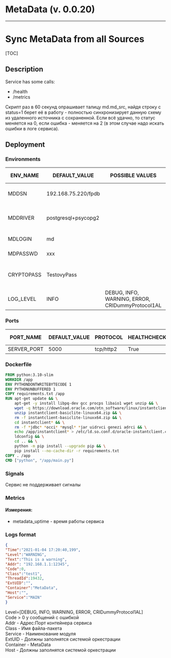 # <ServiceName> MetaData (v. 0.0.20)

---
# <Short Description> Sync MetaData from all Sources

[TOC]
## Description
Service has some calls:
 - /health
 - /metrics

Скрипт раз в 60 секунд опрашивает талицу md.md_src, найдя строку с status=1 берет её в работу - полностью синхронизирует данную схему из удаленного источника с сохраненной. Если всё удачно, то статус меняется на 0, если ошибка - меняется на 2 (в этом случае надо искать ошибки в логе сервиса). 

## Deployment
### Environments
| ENV_NAME   | DEFAULT_VALUE         | POSSIBLE VALUES                       | IS NECCESARY | DEPENDENT VARIABLES | DESCRIPTION                                        |
|------------|-----------------------|---------------------------------------|--------------|---------------------|----------------------------------------------------|
| MDDSN      | 192.168.75.220/fpdb   |                                       | *            |                     | DSN базы данных для хранения                       |
| MDDRIVER   | postgresql+psycopg2   |                                       | *            |                     | Драйвер БД для хранения в стиле SQLAlchemy         |
| MDLOGIN    | md                    |                                       | *            |                     | Login name в базу MD                               |
| MDPASSWD   | xxx                   |                                       | *            |                     | Password в базу DM                                 |
| CRYPTOPASS | TestovyPass           |                                       | *            |                     | Пароль для шифрования чувствительных данных в базе |
| LOG_LEVEL  | INFO                  | DEBUG, INFO, WARNING, ERROR, CRIDummyProtocol1AL | *            |                     | Уровень логирования                                |

### Ports
| PORT_NAME | DEFAULT_VALUE | PROTOCOL | HEALTHCHECK | HEALTHCHECK ROUTE | METRICS | METRICS ROUTE | DESCRIPTION |
| --------- | ------------- | -------- | ----------- |-------------------| ------- |---------------| ----------- |
|SERVER_PORT| 5000          |tcp/http2 | True        | /health     | True | /metrics  | |

### Dockerfile
```Dockerfile
FROM python:3.10-slim
WORKDIR /app
ENV PYTHONDONTWRITEBYTECODE 1
ENV PYTHONUNBUFFERED 1
COPY requirements.txt /app
RUN apt-get update && \
    apt-get -y install libpq-dev gcc procps libaio1 wget unzip && \
    wget -q https://download.oracle.com/otn_software/linux/instantclient/instantclient-basiclite-linuxx64.zip && \
    unzip instantclient-basiclite-linuxx64.zip && \
    rm -f instantclient-basiclite-linuxx64.zip && \
    cd instantclient* && \
    rm -f *jdbc* *occi* *mysql* *jar uidrvci genezi adrci && \
    echo /app/instantclient* > /etc/ld.so.conf.d/oracle-instantclient.conf && \
    ldconfig && \
    cd .. && \
    python -m pip install --upgrade pip && \
    pip install --no-cache-dir -r requirements.txt
COPY . /app
CMD ["python", "/app/main.py"]
```
### Signals
Сервис не поддерживает сигналы
### Metrics
#### Измерения:
 - metadata_uptime - время работы сервиса

### Logs format
```JSON
{
"Time":"2021-01-04 17:20:40,199",
"Level":"WARNING",
"Text":"This is a warning",
"Addr": "192.168.1.1:12345",
"Code":0,
"Class":"test1",
"ThreadId":19432,
"ExtUID":"",
"Container":"MetaData",
"Host":"",
"Service":"MAIN"
}
```
Level=[DEBUG, INFO, WARNING, ERROR, CRIDummyProtocol1AL]\
Code > 0 у сообщений с ошибкой\
Addr - Адрес:Порт контейнера сервиса\
Class - Имя файла-пакета\
Service - Наименование модуля\
ExtUID - Должны заполнятся системой оркестрации\
Container - MetaData\
Host - Должны заполнятся системой оркестрации 
